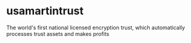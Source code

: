 # usamartintrust
The world's first national licensed encryption trust, which automatically processes trust assets and makes profits
